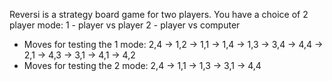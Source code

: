 Reversi is a strategy board game for two players. You have a choice of 2 player mode:
1 - player vs player
2 - player vs computer

* Moves for testing the 1 mode: 2,4 -> 1,2 -> 1,1 -> 1,4 -> 1,3 -> 3,4 -> 4,4 -> 2,1 -> 4,3 -> 3,1 -> 4,1 -> 4,2
* Moves for testing the 2 mode: 2,4 -> 1,1 -> 1,3 -> 3,1 -> 4,4